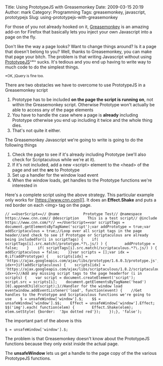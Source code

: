 Title: Using PrototypeJS with Greasemonkey
Date: 2009-03-15 20:19
Author: mark
Category: Programming
Tags: greasemonkey, javascript, prototypejs
Slug: using-prototypejs-with-greasemonkey

For those of you not already hooked on it, [Greasemonkey][] is an
amazing add-on for Firefox that basically lets you inject your own
Javascript into a page on the fly.

Don't like the way a page looks? Want to change things around? Is it a
page that doesn't belong to you? Well, thanks to Greasemonkey, you can
make that page your bitch. The problem is that writing Javascript
without using [PrototypeJS][]^\*^ sucks. It's tedious and you end up
having to write way to much code to do the simplest things.

<small>\*OK, jQuery is fine too.</small>

There are two obstacles we have to overcome to use PrototypeJS in a
Greasemonkey script

1.  Prototype has to be included **on the page the script is running
    on**, not within the Greasemonkey script. Otherwise Prototype won't
    actually be able to access any of the page elements
2.  You have to handle the case where a page is **already** including
    Prototype otherwise you end up including it twice and the whole
    thing dies.
3.  That's not quite it either.



The Greasemonkey Javascript we're going to write is going to do the
following things

1.  Check the page to see if it's already including Prototype (we'll
    also check for Scriptaculous while we're at it).
2.  If it's not included, add a new <script\> element to the <head\> of
    the page and set the **src** to Prototype
3.  Set up a handler for the window load event
4.  When the window loads, get handles to the Prototype functions we're
    interested in



Here's a complete script using the above strategy. This particular
example only works for [https://www.cnn.com][]. It does an
**Effect.Shake** and puts a red border on each <img\> tag on the page.


~~~~ {.javascript name="code"}
// ==UserScript==// @name           Prototype Test// @namespace      https://www.cnn.com// @description    This is a test script// @include        https://www.cnn.com/*// ==/UserScript==var scriptTags = document.getElementsByTagName('script');var addPrototype = true;var addScriptaculous = true;//Loop over all script tags in the page header//and check to see if Prototype or Scriptaculous are already being includedfor(i in scriptTags) {    if( scriptTags[i].src.match(/prototype.*?\.js/) ) {        addPrototype = false;    }    if( scriptTags[i].src.match(/scriptaculous.*?\.js/) ) {        addScriptaculous = false;    }}var scripts = [];var idx = 0;if(addPrototype) {    scripts[idx] = 'https://ajax.googleapis.com/ajax/libs/prototype/1.6.0.3/prototype.js';    idx++}if(addScriptaculous) {    scripts[idx] = 'https://ajax.googleapis.com/ajax/libs/scriptaculous/1.8.2/scriptaculous.js';    idx++}//Add any missing script tags to the page headerfor (i in scripts) {    var script = document.createElement('script');    script.src = scripts[i];    document.getElementsByTagName('head')[0].appendChild(script);}//Handler for the window load eventwindow.addEventListener('load', function(event) {    //Get handles to the Prototype and Scriptaculous functions we're going to use    $ = unsafeWindow['window'].$;    $$ = unsafeWindow['window'].$$;    Effect = unsafeWindow['window'].Effect;        $$('img').each( function(elem) {        Effect.Shake(elem);        elem.setStyle( {border:  '3px dotted red'});    });}, 'false');
~~~~



The important part of the above is this


~~~~ {.javascript name="code"}
$ = unsafeWindow['window'].$;
~~~~



The problem is that Greasemonkey doesn't know about the PrototypeJS
functions because they only exist inside the actual page.

The **unsafeWindow** lets us get a handle to the page copy of the the
various PrototypeJS functions.

  [Greasemonkey]: https://addons.mozilla.org/en-US/firefox/addon/748
  [PrototypeJS]: https://www.prototypejs.org
  [https://www.cnn.com]: https://www.cnn.com
